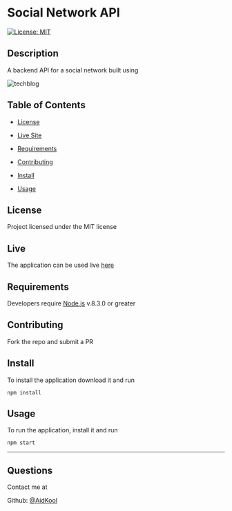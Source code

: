 # Social Network API

[![License: MIT](https://img.shields.io/badge/License-MIT-yellow.svg)](https://opensource.org/licenses/MIT)

## Description

A backend API for a social network built using 

![techblog](https://user-images.githubusercontent.com/73796715/153520565-0aece3e5-b0fd-4fcb-af09-abe1c3b59fb5.png)

## Table of Contents

- [License](#license)

- [Live Site](3live)

- [Requirements](#requirements)

- [Contributing](#contributing)

- [Install](#install)

- [Usage](#usage)

## License

Project licensed under the MIT license

## Live

The application can be used live [here](https://a-techiers-blog.herokuapp.com/)

## Requirements

Developers require [Node.js](https://nodejs.org/en/) v.8.3.0 or greater

## Contributing

Fork the repo and submit a PR

## Install

To install the application download it and run

    npm install

## Usage

To run the application, install it and run

    npm start

---

## Questions

Contact me at

Github: [@AidKool](https://github.com/AidKool)
